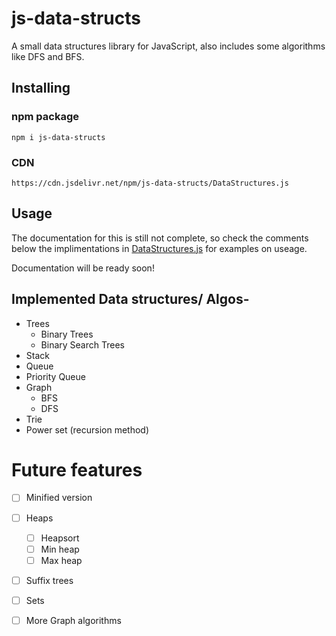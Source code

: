 # js-data-structs
A small data structures library for JavaScript, also includes some algorithms like DFS and BFS.

## Installing
### npm package
`npm i js-data-structs`

### CDN
`https://cdn.jsdelivr.net/npm/js-data-structs/DataStructures.js`

## Usage
The documentation for this is still not complete, so check the comments below the implimentations in [DataStructures.js](https://github.com/Aveek-Saha/js-data-structs/blob/master/DataStructures.js) for examples on useage. 

Documentation will be ready soon!

## Implemented Data structures/ Algos-
- Trees
    - Binary Trees
    - Binary Search Trees
- Stack
- Queue
- Priority Queue
- Graph 
    - BFS
    - DFS
- Trie
- Power set (recursion method)

# Future features
- [ ] Minified version

- [ ] Heaps
    - [ ] Heapsort
    - [ ] Min heap
    - [ ] Max heap
- [ ] Suffix trees
- [ ] Sets
- [ ] More Graph algorithms